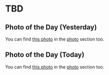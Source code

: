 # TBD



## Photo of the Day (Yesterday)

<!--@include: @/photos/photo-a-day/2025/02/15.md{3,}-->

You can find [this photo](/photos/photo-a-day/2025/02/15) in the [photo](/photos/) section too.

## Photo of the Day (Today)

<!--@include: @/photos/photo-a-day/2025/02/16.md{3,}-->

You can find [this photo](/photos/photo-a-day/2025/02/16) in the [photo](/photos/) section too.